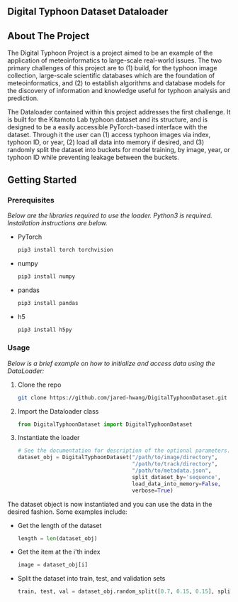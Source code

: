## Digital Typhoon Dataset Dataloader

<!-- ABOUT THE PROJECT -->
## About The Project

The Digital Typhoon Project is a project aimed to be an example of the application of meteoinformatics to large-scale 
real-world issues. The two primary challenges of this project are to (1) build, for the typhoon image collection, 
large-scale scientific databases which are the foundation of meteoinformatics, and (2) to establish algorithms 
and database models for the discovery of information and knowledge useful for typhoon analysis and prediction. 

The Dataloader contained within this project addresses the first challenge. It is built for the Kitamoto Lab typhoon 
dataset and its structure, and is designed to be a easily accessible PyTorch-based interface with the dataset. Through 
it the user can (1) access typhoon images via index, typhoon ID, or year, (2) load all data into memory if desired, and
(3) randomly split the dataset into buckets for model training, by image, year, or typhoon ID while preventing leakage 
between the buckets. 


<!-- GETTING STARTED -->
## Getting Started

### Prerequisites

_Below are the libraries required to use the loader. Python3 is required. Installation instructions are below._

* PyTorch
  ```sh
  pip3 install torch torchvision  
  ```
  
* numpy
  ```sh
  pip3 install numpy
  ```
* pandas
  ```sh
  pip3 install pandas  
  ```
* h5
  ```sh
  pip3 install h5py
  ```
  
### Usage

_Below is a brief example on how to initialize and access data using the DataLoader:_ 

1. Clone the repo
    ```sh
    git clone https://github.com/jared-hwang/DigitalTyphoonDataset.git
    ```
2. Import the Dataloader class
    ```python
    from DigitalTyphoonDataset import DigitalTyphoonDataset
    ```
3. Instantiate the loader
    ```python
    # See the documentation for description of the optional parameters. 
    dataset_obj = DigitalTyphoonDataset("/path/to/image/directory", 
                                        "/path/to/track/directory", 
                                        "/path/to/metadata.json", 
                                        split_dataset_by='sequence',
                                        load_data_into_memory=False,
                                        verbose=True)
    ```
The dataset object is now instantiated and you can use the data in the desired fashion. Some examples include: 

* Get the length of the dataset
    ```python
    length = len(dataset_obj)
    ```
  
* Get the item at the i'th index
    ```python
    image = dataset_obj[i]    
    ```  
  
* Split the dataset into train, test, and validation sets
    ```python
    train, test, val = dataset_obj.random_split([0.7, 0.15, 0.15], split_by='sequence')
    ```
